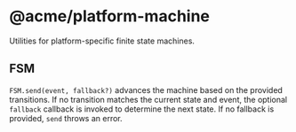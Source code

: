 # @acme/platform-machine

Utilities for platform-specific finite state machines.

## FSM

`FSM.send(event, fallback?)` advances the machine based on the provided
transitions. If no transition matches the current state and event, the
optional `fallback` callback is invoked to determine the next state. If no
fallback is provided, `send` throws an error.


